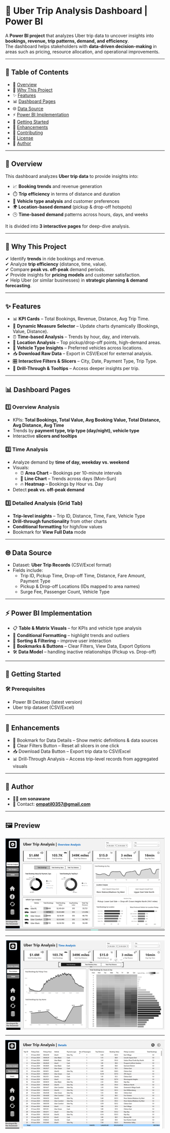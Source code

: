 # 🚖 Uber Trip Analysis Dashboard | Power BI  

A **Power BI project** that analyzes Uber trip data to uncover insights into **bookings, revenue, trip patterns, demand, and efficiency**.  
The dashboard helps stakeholders with **data-driven decision-making** in areas such as pricing, resource allocation, and operational improvements.

---

## 📑 Table of Contents  
- 🔎 [Overview](#overview)  
- 🎯 [Why This Project](#why-this-project)  
- ✨ [Features](#features)  
- 📊 [Dashboard Pages](#dashboard-pages)  
- 🌐 [Data Source](#data-source)  
- ⚡ [Power BI Implementation](#power-bi-implementation)  
- 🚀 [Getting Started](#getting-started)  
- 🎨 [Enhancements](#enhancements)  
- 🤝 [Contributing](#contributing)  
- 📜 [License](#license)  
- 👤 [Author](#author)  

---

## 🔎 Overview  

This dashboard analyzes **Uber trip data** to provide insights into:  
- 📈 **Booking trends** and revenue generation  
- ⏱️ **Trip efficiency** in terms of distance and duration  
- 🚗 **Vehicle type analysis** and customer preferences  
- 🌍 **Location-based demand** (pickup & drop-off hotspots)  
- 🕒 **Time-based demand** patterns across hours, days, and weeks  

It is divided into **3 interactive pages** for deep-dive analysis.  

---

## 🎯 Why This Project  

✔ Identify **trends** in ride bookings and revenue.  
✔ Analyze **trip efficiency** (distance, time, value).  
✔ Compare **peak vs. off-peak** demand periods.  
✔ Provide insights for **pricing models** and customer satisfaction.  
✔ Help Uber (or similar businesses) in **strategic planning & demand forecasting**.  

---

## ✨ Features  

- 📊 **KPI Cards** – Total Bookings, Revenue, Distance, Avg Trip Time.  
- 🔄 **Dynamic Measure Selector** – Update charts dynamically (Bookings, Value, Distance).  
- ⏰ **Time-based Analysis** – Trends by hour, day, and intervals.  
- 📍 **Location Analysis** – Top pickup/drop-off points, high-demand areas.  
- 🚙 **Vehicle Type Insights** – Preferred vehicles across locations.  
- 📥 **Download Raw Data** – Export in CSV/Excel for external analysis.  
- 🎛️ **Interactive Filters & Slicers** – City, Date, Payment Type, Trip Type.  
- 🧭 **Drill-Through & Tooltips** – Access deeper insights per trip.  

---

## 📊 Dashboard Pages  

### 1️⃣ Overview Analysis  
- KPIs: **Total Bookings, Total Value, Avg Booking Value, Total Distance, Avg Distance, Avg Time**  
- Trends by **payment type, trip type (day/night), vehicle type**  
- Interactive **slicers and tooltips**  

### 2️⃣ Time Analysis  
- Analyze demand by **time of day, weekday vs. weekend**  
- Visuals:  
  - ⏰ **Area Chart** – Bookings per 10-minute intervals  
  - 📅 **Line Chart** – Trends across days (Mon–Sun)  
  - 🔥 **Heatmap** – Bookings by Hour vs. Day  
- Detect **peak vs. off-peak demand**  

### 3️⃣ Detailed Analysis (Grid Tab)  
- **Trip-level insights** – Trip ID, Distance, Time, Fare, Vehicle Type  
- **Drill-through functionality** from other charts  
- **Conditional formatting** for high/low values  
- Bookmark for **View Full Data** mode  

---

## 🌐 Data Source  

- Dataset: **Uber Trip Records** (CSV/Excel format)  
- Fields include:  
  - Trip ID, Pickup Time, Drop-off Time, Distance, Fare Amount, Payment Type  
  - Pickup & Drop-off Locations (IDs mapped to area names)  
  - Surge Fee, Passenger Count, Vehicle Type  

---

## ⚡ Power BI Implementation  

- 📋 **Table & Matrix Visuals** – for KPIs and vehicle type analysis  
- 🎨 **Conditional Formatting** – highlight trends and outliers  
- 🔄 **Sorting & Filtering** – improve user interaction  
- 🔖 **Bookmarks & Buttons** – Clear Filters, View Data, Export Options  
- 🛠️ **Data Model** – handling inactive relationships (Pickup vs. Drop-off)  

---

## 🚀 Getting Started  

### 🛠️ Prerequisites  
- Power BI Desktop (latest version)  
- Uber trip dataset (CSV/Excel)

---

## 🎨 Enhancements
- 📌 Bookmark for Data Details – Show metric definitions & data sources
- 🧹 Clear Filters Button – Reset all slicers in one click
- 📥 Download Data Button – Export trip data to CSV/Excel
- 📊 Drill-Through Analysis – Access trip-level records from aggregated visuals

---

 ## 👤 Author
- 👨‍💻 **om sonawane** 
- 📧 Contact: **ompatil0357@gmail.com**

 ---


## 🖼️ Preview  

![Dashboard Preview](https://github.com/OmSonawane-360/Uber-Analysis-Real-Time-PowerBi-Dashboard-/blob/main/Dashboard%20Preview/Overview_Analysis_Page.png)  


---

![Dashboard Preview](https://github.com/OmSonawane-360/Uber-Analysis-Real-Time-PowerBi-Dashboard-/blob/main/Dashboard%20Preview/Time_Analysis(total%20bookings).png)  


---

![Dashboard Preview](https://github.com/OmSonawane-360/Uber-Analysis-Real-Time-PowerBi-Dashboard-/blob/main/Dashboard%20Preview/Details_page.png)  

